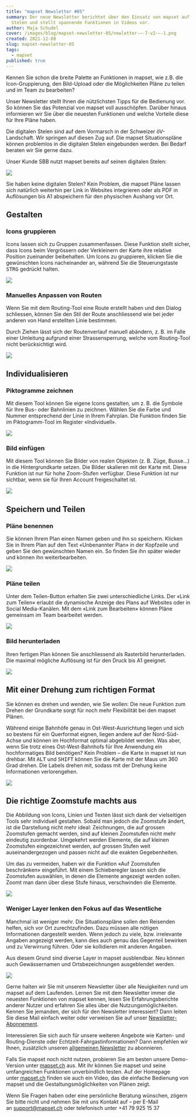 ```yaml
---
title: "mapset Newsletter #05"
summary: Der neue Newsletter berichtet über den Einsatz von mapset auf digitalen
  Stelen und stellt spannende Funktionen in Videos vor.
author: Maja Schudel
cover: /images/blog/mapset-newsletter-05/newletter-–-7-v2-–-1.png
created: 2021-12-08
slug: mapset-newsletter-05
tags:
  - mapset
published: true
---
```

Kennen Sie schon die breite Palette an Funktionen in mapset, wie z.B. die Icon-Gruppierung, den Bild-Upload oder die Möglichkeiten Pläne zu teilen und im Team zu bearbeiten?

Unser Newsletter stellt Ihnen die nützlichsten Tipps für die Bedienung vor. So können Sie das Potenzial von mapset voll ausschöpfen. Darüber hinaus informieren wir Sie über die neuesten Funktionen und welche Vorteile diese für Ihre Pläne haben.

Die digitalen Stelen sind auf dem Vormarsch in der Schweizer öV-Landschaft. Wir springen auf diesen Zug auf. Die mapset Situationspläne können problemlos in die digitalen Stelen eingebunden werden. Bei Bedarf beraten wir Sie gerne dazu.

Unser Kunde SBB nutzt mapset bereits auf seinen digitalen Stelen:

![](/images/blog/mapset-newsletter-05/af425fc2-9304-2f1c-4b61-65d291f8662c.jpg)

Sie haben keine digitalen Stelen? Kein Problem, die mapset Pläne lassen sich natürlich weiterhin per Link in Websites integrieren oder als PDF in Auflösungen bis A1 abspeichern für den physischen Aushang vor Ort.

## Gestalten

### Icons gruppieren

Icons lassen sich zu Gruppen zusammenfassen. Diese Funktion stellt sicher, dass Icons beim Vergrössern oder Verkleinern der Karte ihre relative Position zueinander beibehalten. Um Icons zu gruppieren, klicken Sie die gewünschten Icons nacheinander an, während Sie die Steuerungstaste <kbd>STRG</kbd> gedrückt halten.

[![](/images/blog/mapset-newsletter-05/gruppieren.gif)](https://youtu.be/ktA1ps4_B7s)

### Manuelles Anpassen von Routen

Wenn Sie mit dem Routing-Tool eine Route erstellt haben und den Dialog schliessen, können Sie den Stil der Route anschliessend wie bei jeder anderen von Hand erstellten Linie bestimmen.

Durch Ziehen lässt sich der Routenverlauf manuell abändern, z. B. im Falle einer Umleitung aufgrund einer Strassensperrung, welche vom Routing-Tool nicht berücksichtigt wird.

[![](/images/blog/mapset-newsletter-05/routen.gif)](https://youtu.be/iGLf2TN43pg)

## Individualisieren

### Piktogramme zeichnen

Mit diesem Tool können Sie eigene Icons gestalten, um z. B. die Symbole für Ihre Bus- oder Bahnlinien zu zeichnen. Wählen Sie die Farbe und Nummer entsprechend der Linie in Ihrem Fahrplan. Die Funktion finden Sie im Piktogramm-Tool im Register «Individuell».

[![](/images/blog/mapset-newsletter-05/piktogramme.gif)](https://youtu.be/oowHItwkR_E)

### Bild einfügen

Mit diesem Tool können Sie Bilder von realen Objekten (z. B. Züge, Busse...) in die Hintergrundkarte setzen. Die Bilder skalieren mit der Karte mit. Diese Funktion ist nur für hohe Zoom-Stufen verfügbar. Diese Funktion ist nur sichtbar, wenn sie für Ihren Account freigeschaltet ist. 

[![](/images/blog/mapset-newsletter-05/bild.gif)](https://youtu.be/pWlMe_jsLxU)

## Speichern und Teilen

### Pläne benennen

Sie können Ihrem Plan einen Namen geben und ihn so speichern. Klicken Sie in Ihrem Plan auf den Text «Unbenannter Plan» in der Kopfzeile und geben Sie den gewünschten Namen ein. So finden Sie ihn später wieder und können ihn weiterbearbeiten.

[![](/images/blog/mapset-newsletter-05/plaene.gif)](https://youtu.be/AvI840hDHk8)

### Pläne teilen

Unter dem Teilen-Button erhalten Sie zwei unterschiedliche Links. Der «Link zum Teilen» erlaubt die dynamische Anzeige des Plans auf Websites oder in Social Media-Kanälen. Mit dem «Link zum Bearbeiten» können Pläne gemeinsam im Team bearbeitet werden.

![](/images/blog/mapset-newsletter-05/953bb494-7451-d536-780c-45b5cc045b1d.png)

### Bild herunterladen

Ihren fertigen Plan können Sie anschliessend als Rasterbild herunterladen. Die maximal mögliche Auflösung ist für den Druck bis A1 geeignet.

[![](/images/blog/mapset-newsletter-05/herunterladen.gif)](https://youtu.be/vipjwWdwv4A)

## Mit einer Drehung zum richtigen Format

Sie können es drehen und wenden, wie Sie wollen: Die neue Funktion zum Drehen der Grundkarte sorgt für noch mehr Flexibilität bei den mapset Plänen.

Während einige Bahnhöfe genau in Ost-West-Ausrichtung liegen und sich so bestens für ein Querformat eignen, liegen andere auf der Nord-Süd-Achse und können im Hochformat optimal abgebildet werden. Was aber, wenn Sie trotz eines Ost-West-Bahnhofs für Ihre Anwendung ein hochformatiges Bild benötigen? Kein Problem – die Karte in mapset ist nun drehbar. Mit <kbd>ALT</kbd> und <kbd>SHIFT</kbd> können Sie die Karte mit der Maus um 360 Grad drehen. Die Labels drehen mit, sodass mit der Drehung keine Informationen verlorengehen.

[![](/images/blog/mapset-newsletter-05/drehen.gif)](https://youtu.be/Enys5qNGEdc)

## Die richtige Zoomstufe machts aus

Die Abbildung von Icons, Linien und Texten lässt sich dank der vielseitigen Tools sehr individuell gestalten. Sobald man jedoch die Zoomstufe ändert, ist die Darstellung nicht mehr ideal: Zeichnungen, die auf grossen Zoomstufen gemacht werden, sind auf kleinen Zoomstufen nicht mehr eindeutig zuordenbar. Umgekehrt werden Elemente, die auf kleinen Zoomstufen eingezeichnet werden, auf grossen Stufen weit auseinandergezogen und passen nicht auf die exakten Gegebenheiten.

Um das zu vermeiden, haben wir die Funktion «Auf Zoomstufen beschränken» eingeführt. Mit einem Schieberegler lassen sich die Zoomstufen auswählen, in denen die Elemente angezeigt werden sollen. Zoomt man dann über diese Stufe hinaus, verschwinden die Elemente.

[![](/images/blog/mapset-newsletter-05/einschraenken.gif)](https://youtu.be/p_nJNB1tgX8)

### Weniger Layer lenken den Fokus auf das Wesentliche

Manchmal ist weniger mehr. Die Situationspläne sollen den Reisenden helfen, sich vor Ort zurechtzufinden. Dazu müssen alle nötigen Informationen dargestellt werden. Wenn jedoch zu viele, bzw. irrelevante Angaben angezeigt werden, kann dies auch genau das Gegenteil bewirken und zu Verwirrung führen. Oder sie kollidieren mit anderen Angaben.

Aus diesem Grund sind diverse Layer in mapset ausblendbar. Neu können auch Gewässernamen und Ortsbezeichnungen ausgeblendet werden.

![](/images/blog/mapset-newsletter-05/3d29ebae-c0ab-db38-6f53-73c108dc89df.gif)

Gerne halten wir Sie mit unserem Newsletter über alle Neuigkeiten rund um mapset auf dem Laufenden. Lernen Sie mit dem Newsletter immer die neuesten Funktionen von mapset kennen, lesen Sie Erfahrungsberichte anderer Nutzer und erfahren Sie alles über die Nutzungsmöglichkeiten. Kennen Sie jemanden, der sich für den Newsletter interessiert? Dann leiten Sie diese Mail einfach weiter oder verweisen Sie auf unser [Newsletter-Abonnement](https://mapset.us4.list-manage.com/track/click?u=23161055bb6a407f7e6c00038&id=cf7beea702&e=0e25b630dd).

Interessieren Sie sich auch für unsere weiteren Angebote wie Karten- und Routing-Dienste oder Echtzeit-Fahrgastinformationen? Dann empfehlen wir Ihnen, zusätzlich unseren [allgemeinen Newsletter](https://mapset.us4.list-manage.com/track/click?u=23161055bb6a407f7e6c00038&id=d4fbdcb8cd&e=0e25b630dd) zu abonnieren.

Falls Sie mapset noch nicht nutzen, probieren Sie am besten unsere Demo-Version unter [mapset.ch](https://mapset.us4.list-manage.com/track/click?u=23161055bb6a407f7e6c00038&id=884b2baf81&e=0e25b630dd) aus. Mit ihr können Sie mapset und seine umfangreichen Funktionen unverbindlich testen. Auf der Homepage unter [mapset.ch](https://mapset.us4.list-manage.com/track/click?u=23161055bb6a407f7e6c00038&id=70ba4a063e&e=0e25b630dd) finden sie auch ein Video, das die einfache Bedienung von mapset und die Gestaltungsmöglichkeiten von Plänen zeigt.

Wenn Sie Fragen haben oder eine persönliche Beratung wünschen, zögern Sie bitte nicht und nehmen Sie mit uns Kontakt auf – per E-Mail an [support@mapset.ch](mailto:support@mapset.ch) oder telefonisch unter +41 79 925 15 37